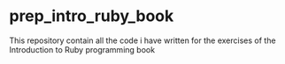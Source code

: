 # prep_intro_ruby_book
This repository contain all the code i have written for the exercises of the Introduction to Ruby programming book

